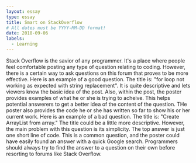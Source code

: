 ```yaml
---
layout: essay
type: essay
title: Smart on StackOverflow
# All dates must be YYYY-MM-DD format!
date: 2018-09-06
labels:
  - Learning
---
```


  Stack Overflow is the savior of any programmer. It's a place where people feel comfortable posting any type of question relating to coding. However, there is a certain way to ask questions on this forum that proves to be more effective.
  Here is an example of a good question. The title is: "for loop not working as expected with string replacement". It is quite descriptive and lets viewers know the basic idea of the post. Also, within the post, the poster provides examples of what he or she is trying to acheive. This helps potential answerers to get a better idea of the content of the question. THe poster also provides the code he or she has written so far to show his or her current work.
  Here is an example of a bad question. The title is: "Create ArrayList from array." The title could be a little more descriptive. However, the main problem with this question is its simplicity. The top answer is just one short line of code. This is a common question, and the poster could have easily found an answer with a quick Google search. Programmers should always try to find the answer to a question on their own before resorting to forums like Stack Overflow. 

